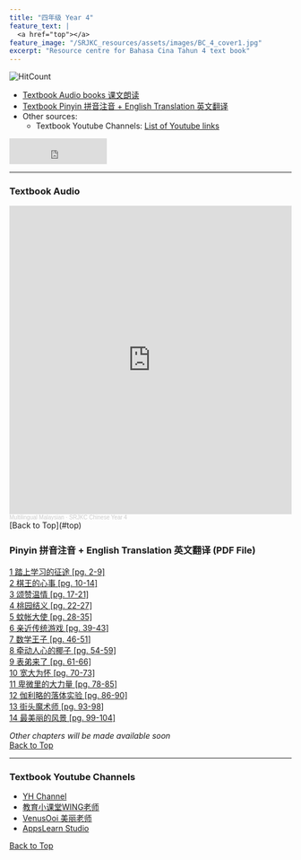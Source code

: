 ```yaml
---
title: "四年级 Year 4" 
feature_text: |
  <a href="top"></a>
feature_image: "/SRJKC_resources/assets/images/BC_4_cover1.jpg"
excerpt: "Resource centre for Bahasa Cina Tahun 4 text book"
---
```

![HitCount](https://hits.dwyl.com/multilingual-malaysian/SRJKC_resources.svg?style=flat)

- [Textbook Audio books 课文朗读](#audio)
- [Textbook Pinyin 拼音注音 + English Translation 英文翻译](#pinyin)
- Other sources:
  - Textbook Youtube Channels: [List of Youtube links](#videos)

<iframe src="https://www.facebook.com/plugins/like.php?href=https%3A%2F%2Fmultilingual-malaysian.github.io%2FSRJKC_resources%2Fyear4%2F&width=174&layout=button_count&action=like&size=large&share=true&height=46&appId" width="174" height="46" style="border:none;overflow:hidden" scrolling="no" frameborder="0" allowfullscreen="true" allow="autoplay; clipboard-write; encrypted-media; picture-in-picture; web-share"></iframe>

---

### Textbook Audio <a name="audio"></a>
<iframe width="100%" height="550" scrolling="no" frameborder="yes" allow="autoplay" src="https://w.soundcloud.com/player/?url=https%3A//api.soundcloud.com/playlists/1494546136&color=%23b0aa78&auto_play=false&hide_related=false&show_comments=false&show_user=false&show_reposts=false&show_teaser=false"></iframe><div style="font-size: 10px; color: #cccccc;line-break: anywhere;word-break: normal;overflow: hidden;white-space: nowrap;text-overflow: ellipsis; font-family: Interstate,Lucida Grande,Lucida Sans Unicode,Lucida Sans,Garuda,Verdana,Tahoma,sans-serif;font-weight: 100;"><a href="https://soundcloud.com/multilingual-malaysian" title="Multilingual Malaysian" target="_blank" style="color: #cccccc; text-decoration: none;">Multilingual Malaysian</a> · <a href="https://soundcloud.com/multilingual-malaysian/sets/srjkc-chinese-year-4" title="SRJKC Chinese Year 4" target="_blank" style="color: #cccccc; text-decoration: none;">SRJKC Chinese Year 4</a></div>
[Back to Top](#top)

### Pinyin 拼音注音 + English Translation 英文翻译 (PDF File) <a name="pinyin"></a>
<a href="/SRJKC_resources/doc/year4/year4_text1.pdf" target="_blank">1 踏上学习的征途 [pg. 2-9]</a>\
<a href="/SRJKC_resources/doc/year4/year4_text2.pdf" target="_blank">2 棋王的心事 [pg. 10-14]</a>\
<a href="/SRJKC_resources/doc/year4/year4_text3.pdf" target="_blank">3 颂赞温情 [pg. 17-21]</a>\
<a href="/SRJKC_resources/doc/year4/year4_text4.pdf" target="_blank">4 桃园结义 [pg. 22-27]</a>\
<a href="/SRJKC_resources/doc/year4/year4_text5.pdf" target="_blank">5 蚊帐大使 [pg. 28-35]</a>\
<a href="/SRJKC_resources/doc/year4/year4_text6.pdf" target="_blank">6 亲近传统游戏 [pg. 39-43]</a>\
<a href="/SRJKC_resources/doc/year4/year4_text7.pdf" target="_blank">7 数学王子 [pg. 46-51]</a>\
<a href="/SRJKC_resources/doc/year4/year4_text8.pdf" target="_blank">8 牵动人心的椰子 [pg. 54-59]</a>\
<a href="/SRJKC_resources/doc/year4/year4_text9.pdf" target="_blank">9 表弟来了 [pg. 61-66]</a>\
<a href="/SRJKC_resources/doc/year4/year4_text10.pdf" target="_blank">10 宽大为怀 [pg. 70-73]</a>\
<a href="/SRJKC_resources/doc/year4/year4_text10.pdf" target="_blank">11 卑微里的大力量 [pg. 78-85]</a>\
<a href="/SRJKC_resources/doc/year4/year4_text10.pdf" target="_blank">12 伽利略的落体实验 [pg. 86-90]</a>\
<a href="/SRJKC_resources/doc/year4/year4_text10.pdf" target="_blank">13 街头魔术师 [pg. 93-98]</a>\
<a href="/SRJKC_resources/doc/year4/year4_text10.pdf" target="_blank">14 最美丽的风景 [pg. 99-104]</a>

_Other chapters will be made available soon_\
[Back to Top](#top)

----
### Textbook Youtube Channels<a name="videos"></a>
- [YH Channel](https://youtube.com/playlist?list=PL5o5V0axbg-Or43lcH_sS59Ncqh4a20cy)
- [教育小课堂WING老师](https://youtube.com/playlist?list=PLLQYH_wAFVF8IgoWzYMBhoMIgiZelIkBA)
- [VenusOoi 美丽老师](https://youtube.com/playlist?list=PL4gfU1R9rYSFPKNnWZKMM-3gz6adk1Rz5)
- [AppsLearn Studio](https://youtube.com/playlist?list=PL3Y7BEk2qJAucz7J7WzCtyxRVaVqv4jX3)

[Back to Top](#top)
